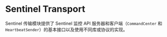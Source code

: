 # Sentinel Transport

Sentinel 传输模块提供了 Sentinel 监控 API 服务器和客户端（`CommandCenter` 和 `HeartbeatSender`）的基本接口以及使用不同库或协议的实现。